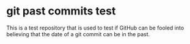 # git past commits test

This is a test repository that is used to test if GitHub can be fooled into believing that the
date of a git commit can be in the past.
